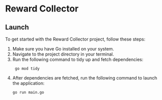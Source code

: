 # Reward Collector
## Launch
To get started with the Reward Collector project, follow these steps:

1. Make sure you have Go installed on your system.
2. Navigate to the project directory in your terminal.
3. Run the following command to tidy up and fetch dependencies:
   ```
    go mod tidy
   ```
4. After dependencies are fetched, run the following command to launch the application:
   ```
   go run main.go
   ```




